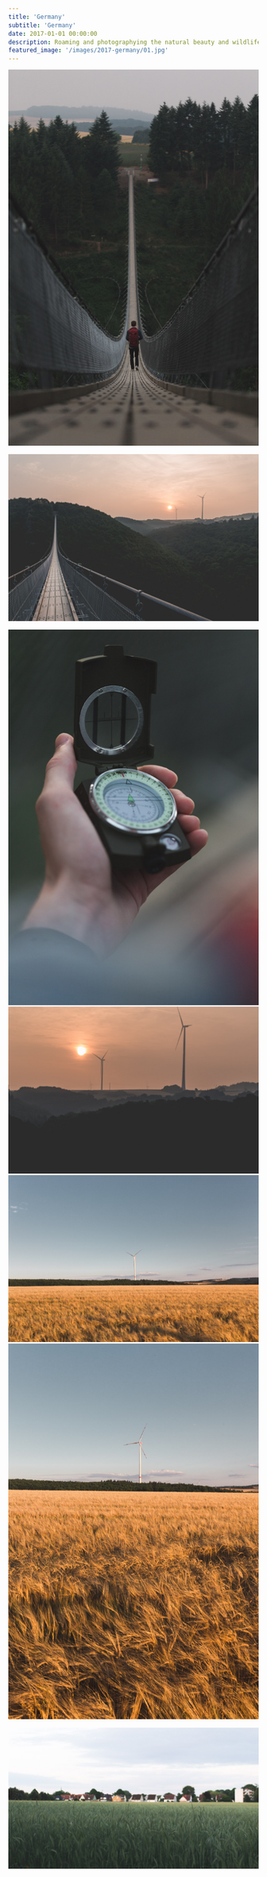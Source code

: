 ```yaml
---
title: 'Germany'
subtitle: 'Germany'
date: 2017-01-01 00:00:00
description: Roaming and photographying the natural beauty and wildlife of Germany.
featured_image: '/images/2017-germany/01.jpg'
---
```


![](/images/2017-germany/01.jpg)

![](/images/2017-germany/02.jpg)

<div class="gallery" data-columns="2">
	<img src="/images/2017-germany/03.jpg">
	<img src="/images/2017-germany/04.jpg">
	<img src="/images/2017-germany/05.jpg">
	<img src="/images/2017-germany/06.jpg">
</div>

![](/images/2017-germany/07.jpg)
